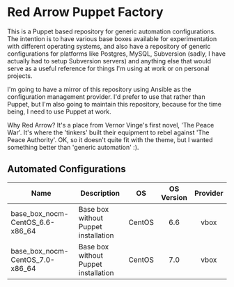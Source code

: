 Red Arrow Puppet Factory
========================

This is a Puppet based repository for generic automation configurations. The intention is to have various base boxes available for experimentation with different operating systems, and also have a repository of generic configurations for platforms like Postgres, MySQL, Subversion (sadly, I have actually had to setup Subversion servers) and anything else that would serve as a useful reference for things I'm using at work or on personal projects.

I'm going to have a mirror of this repository using Ansible as the configuration management provider. I'd prefer to use that rather than Puppet, but I'm also going to maintain this repository, because for the time being, I need to use Puppet at work.

Why Red Arrow? It's a place from Vernor Vinge's first novel, 'The Peace War'. It's where the 'tinkers' built their equipment to rebel against 'The Peace Authority'. OK, so it doesn't quite fit with the theme, but I wanted something better than 'generic automation' :).

Automated Configurations
------------------------

| Name                                | Description                          | OS     | OS Version | Provider |
| ----------------------------------- | ------------------------------------ | ------ |:----------:|:--------:|
| base\_box\_nocm-CentOS\_6.6-x86\_64 | Base box without Puppet installation | CentOS | 6.6        | vbox     |
| base\_box\_nocm-CentOS\_7.0-x86\_64 | Base box without Puppet installation | CentOS | 7.0        | vbox     |
